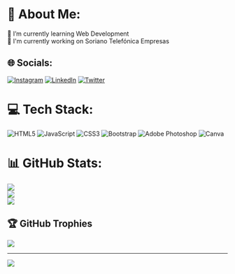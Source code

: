 # 💫 About Me:
🌱 I’m currently learning Web Development<br>🔭 I'm currently working on Soriano Telefónica Empresas


## 🌐 Socials:
[![Instagram](https://img.shields.io/badge/Instagram-%23E4405F.svg?logo=Instagram&logoColor=white)](https://instagram.com/_edgarqs) [![LinkedIn](https://img.shields.io/badge/LinkedIn-%230077B5.svg?logo=linkedin&logoColor=white)](https://linkedin.com/in/edgarqs) [![Twitter](https://img.shields.io/badge/Twitter-%231DA1F2.svg?logo=Twitter&logoColor=white)](https://twitter.com/edgarqs_) 

# 💻 Tech Stack:
![HTML5](https://img.shields.io/badge/html5-%23E34F26.svg?style=flat&logo=html5&logoColor=white) ![JavaScript](https://img.shields.io/badge/javascript-%23323330.svg?style=flat&logo=javascript&logoColor=%23F7DF1E) ![CSS3](https://img.shields.io/badge/css3-%231572B6.svg?style=flat&logo=css3&logoColor=white) ![Bootstrap](https://img.shields.io/badge/bootstrap-%23563D7C.svg?style=flat&logo=bootstrap&logoColor=white) ![Adobe Photoshop](https://img.shields.io/badge/adobephotoshop-%2331A8FF.svg?style=flat&logo=adobephotoshop&logoColor=white) ![Canva](https://img.shields.io/badge/Canva-%2300C4CC.svg?style=flat&logo=Canva&logoColor=white)
# 📊 GitHub Stats:
![](https://github-readme-stats.vercel.app/api?username=edgarqs&theme=onedark&hide_border=false&include_all_commits=true&count_private=true)<br/>
![](https://github-readme-streak-stats.herokuapp.com/?user=edgarqs&theme=onedark&hide_border=false)<br/>
![](https://github-readme-stats.vercel.app/api/top-langs/?username=edgarqs&theme=onedark&hide_border=false&include_all_commits=true&count_private=true&layout=compact)

## 🏆 GitHub Trophies
![](https://github-profile-trophy.vercel.app/?username=edgarqs&theme=discord&no-frame=false&no-bg=true&margin-w=4)

---
[![](https://visitcount.itsvg.in/api?id=edgarqs&icon=2&color=0)](https://visitcount.itsvg.in)

<!-- Proudly created with GPRM ( https://gprm.itsvg.in ) -->
